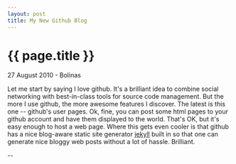 ```yaml
---
layout: post
title: My New Github Blog
---
```


{{ page.title }}
================

<p class="meta">27 August 2010 - Bolinas</p>

Let me start by saying I love github. It's a brilliant idea to combine social networking with best-in-class tools for source code management. But the more I use github, the more awesome features I discover. The latest is this one -- github's user pages. Ok, fine, you can post some html pages to your github account and have them displayed to the world. That's OK, but it's easy enough to host a web page. Where this gets even cooler is that github has a nice blog-aware static site generator [jekyll](http://github.com/mojombo/jekyll) built in so that one can generate nice bloggy web posts without a lot of hassle. Brilliant.

--

